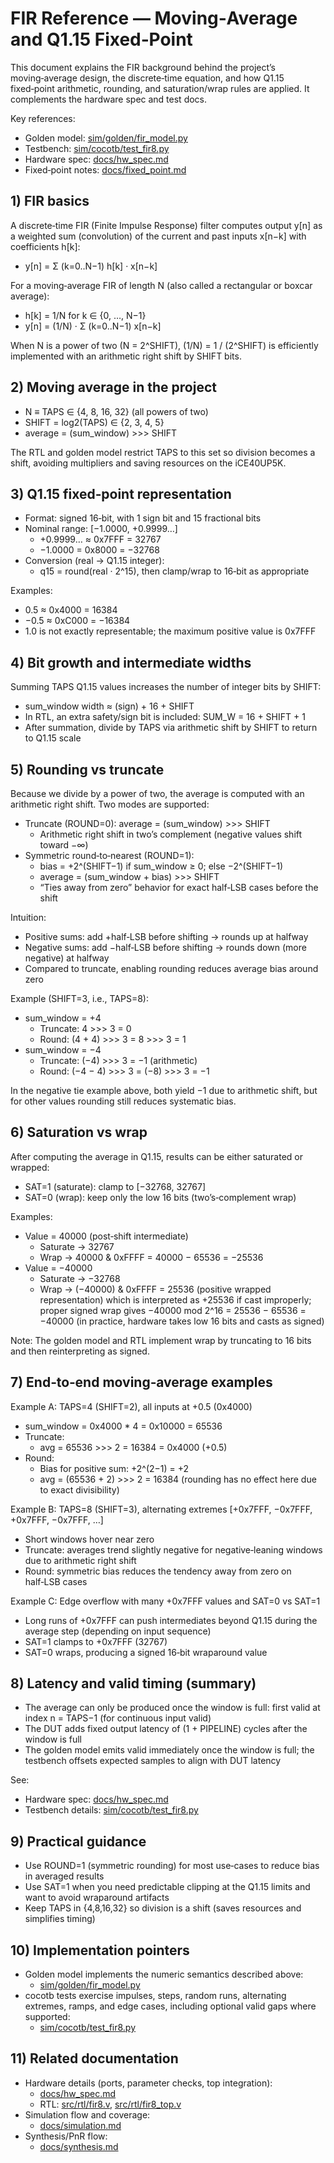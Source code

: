 # FIR Reference — Moving‑Average and Q1.15 Fixed‑Point

This document explains the FIR background behind the project’s moving‑average design, the discrete‑time equation, and how Q1.15 fixed‑point arithmetic, rounding, and saturation/wrap rules are applied. It complements the hardware spec and test docs.

Key references:
- Golden model: [sim/golden/fir_model.py](sim/golden/fir_model.py)
- Testbench: [sim/cocotb/test_fir8.py](sim/cocotb/test_fir8.py)
- Hardware spec: [docs/hw_spec.md](docs/hw_spec.md)
- Fixed‑point notes: [docs/fixed_point.md](docs/fixed_point.md)

## 1) FIR basics

A discrete‑time FIR (Finite Impulse Response) filter computes output y[n] as a weighted sum (convolution) of the current and past inputs x[n−k] with coefficients h[k]:

- y[n] = Σ (k=0..N−1) h[k] · x[n−k]

For a moving‑average FIR of length N (also called a rectangular or boxcar average):

- h[k] = 1/N for k ∈ {0, …, N−1}
- y[n] = (1/N) · Σ (k=0..N−1) x[n−k]

When N is a power of two (N = 2^SHIFT), (1/N) = 1 / (2^SHIFT) is efficiently implemented with an arithmetic right shift by SHIFT bits.

## 2) Moving average in the project

- N ≡ TAPS ∈ {4, 8, 16, 32} (all powers of two)
- SHIFT = log2(TAPS) ∈ {2, 3, 4, 5}
- average = (sum_window) >>> SHIFT

The RTL and golden model restrict TAPS to this set so division becomes a shift, avoiding multipliers and saving resources on the iCE40UP5K.

## 3) Q1.15 fixed‑point representation

- Format: signed 16‑bit, with 1 sign bit and 15 fractional bits
- Nominal range: [−1.0000, +0.9999…]
  - +0.9999… ≈ 0x7FFF = 32767
  - −1.0000 = 0x8000 = −32768
- Conversion (real → Q1.15 integer):
  - q15 = round(real · 2^15), then clamp/wrap to 16‑bit as appropriate

Examples:
- 0.5 ≈ 0x4000 = 16384
- −0.5 ≈ 0xC000 = −16384
- 1.0 is not exactly representable; the maximum positive value is 0x7FFF

## 4) Bit growth and intermediate widths

Summing TAPS Q1.15 values increases the number of integer bits by SHIFT:

- sum_window width ≈ (sign) + 16 + SHIFT
- In RTL, an extra safety/sign bit is included: SUM_W = 16 + SHIFT + 1
- After summation, divide by TAPS via arithmetic shift by SHIFT to return to Q1.15 scale

## 5) Rounding vs truncate

Because we divide by a power of two, the average is computed with an arithmetic right shift. Two modes are supported:

- Truncate (ROUND=0): average = (sum_window) >>> SHIFT
  - Arithmetic right shift in two’s complement (negative values shift toward −∞)
- Symmetric round‑to‑nearest (ROUND=1):
  - bias = +2^(SHIFT−1) if sum_window ≥ 0; else −2^(SHIFT−1)
  - average = (sum_window + bias) >>> SHIFT
  - “Ties away from zero” behavior for exact half‑LSB cases before the shift

Intuition:
- Positive sums: add +half‑LSB before shifting → rounds up at halfway
- Negative sums: add −half‑LSB before shifting → rounds down (more negative) at halfway
- Compared to truncate, enabling rounding reduces average bias around zero

Example (SHIFT=3, i.e., TAPS=8):
- sum_window = +4
  - Truncate: 4 >>> 3 = 0
  - Round: (4 + 4) >>> 3 = 8 >>> 3 = 1
- sum_window = −4
  - Truncate: (−4) >>> 3 = −1 (arithmetic)
  - Round: (−4 − 4) >>> 3 = (−8) >>> 3 = −1

In the negative tie example above, both yield −1 due to arithmetic shift, but for other values rounding still reduces systematic bias.

## 6) Saturation vs wrap

After computing the average in Q1.15, results can be either saturated or wrapped:

- SAT=1 (saturate): clamp to [−32768, 32767]
- SAT=0 (wrap): keep only the low 16 bits (two’s‑complement wrap)

Examples:
- Value = 40000 (post‑shift intermediate)
  - Saturate → 32767
  - Wrap → 40000 & 0xFFFF = 40000 − 65536 = −25536
- Value = −40000
  - Saturate → −32768
  - Wrap → (−40000) & 0xFFFF = 25536 (positive wrapped representation) which is interpreted as +25536 if cast improperly; proper signed wrap gives −40000 mod 2^16 = 25536 − 65536 = −40000 (in practice, hardware takes low 16 bits and casts as signed)

Note: The golden model and RTL implement wrap by truncating to 16 bits and then reinterpreting as signed.

## 7) End‑to‑end moving‑average examples

Example A: TAPS=4 (SHIFT=2), all inputs at +0.5 (0x4000)
- sum_window = 0x4000 * 4 = 0x10000 = 65536
- Truncate:
  - avg = 65536 >>> 2 = 16384 = 0x4000 (+0.5)
- Round:
  - Bias for positive sum: +2^(2−1) = +2
  - avg = (65536 + 2) >>> 2 = 16384 (rounding has no effect here due to exact divisibility)

Example B: TAPS=8 (SHIFT=3), alternating extremes [+0x7FFF, −0x7FFF, +0x7FFF, −0x7FFF, …]
- Short windows hover near zero
- Truncate: averages trend slightly negative for negative‑leaning windows due to arithmetic right shift
- Round: symmetric bias reduces the tendency away from zero on half‑LSB cases

Example C: Edge overflow with many +0x7FFF values and SAT=0 vs SAT=1
- Long runs of +0x7FFF can push intermediates beyond Q1.15 during the average step (depending on input sequence)
- SAT=1 clamps to +0x7FFF (32767)
- SAT=0 wraps, producing a signed 16‑bit wraparound value

## 8) Latency and valid timing (summary)

- The average can only be produced once the window is full: first valid at index n = TAPS−1 (for continuous input valid)
- The DUT adds fixed output latency of (1 + PIPELINE) cycles after the window is full
- The golden model emits valid immediately once the window is full; the testbench offsets expected samples to align with DUT latency

See:
- Hardware spec: [docs/hw_spec.md](docs/hw_spec.md)
- Testbench details: [sim/cocotb/test_fir8.py](sim/cocotb/test_fir8.py)

## 9) Practical guidance

- Use ROUND=1 (symmetric rounding) for most use‑cases to reduce bias in averaged results
- Use SAT=1 when you need predictable clipping at the Q1.15 limits and want to avoid wraparound artifacts
- Keep TAPS in {4,8,16,32} so division is a shift (saves resources and simplifies timing)

## 10) Implementation pointers

- Golden model implements the numeric semantics described above:
  - [sim/golden/fir_model.py](sim/golden/fir_model.py)
- cocotb tests exercise impulses, steps, random runs, alternating extremes, ramps, and edge cases, including optional valid gaps where supported:
  - [sim/cocotb/test_fir8.py](sim/cocotb/test_fir8.py)

## 11) Related documentation

- Hardware details (ports, parameter checks, top integration):
  - [docs/hw_spec.md](docs/hw_spec.md)
  - RTL: [src/rtl/fir8.v](src/rtl/fir8.v), [src/rtl/fir8_top.v](src/rtl/fir8_top.v)
- Simulation flow and coverage:
  - [docs/simulation.md](docs/simulation.md)
- Synthesis/PnR flow:
  - [docs/synthesis.md](docs/synthesis.md)